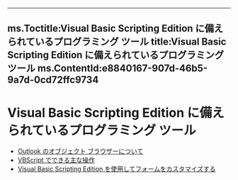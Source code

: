 

---
ms.Toctitle:Visual Basic Scripting Edition に備えられているプログラミング ツール
title:Visual Basic Scripting Edition に備えられているプログラミング ツール
ms.ContentId:e8840167-907d-46b5-9a7d-0cd72ffc9734
---
# Visual Basic Scripting Edition に備えられているプログラミング ツール


- [Outlook のオブジェクト ブラウザーについて](7471bdda-d71a-0987-2924-256123037924.md)
- [VBScript でできる主な操作](850ebf22-0940-cf41-9903-668154c24e7f.md)
- [Visual Basic Scripting Edition を使用してフォームをカスタマイズする](dd7be9d4-76ba-4ce1-96a6-e7c5ce03661b.md)



